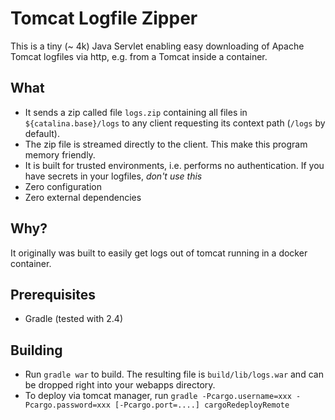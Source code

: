# Tomcat Logfile Zipper
This is a tiny (~ 4k) Java Servlet enabling easy downloading of Apache Tomcat logfiles via http, e.g. from a Tomcat inside a container.

## What
* It sends a zip called file `logs.zip` containing all files in `${catalina.base}/logs` to any client requesting its context path (`/logs` by default).
* The zip file is streamed directly to the client. This make this program memory friendly.
* It is built for trusted environments, i.e. performs no authentication. If you have secrets in your logfiles, *don't use this*
* Zero configuration
* Zero external dependencies

## Why?
It originally was built to easily get logs out of tomcat running in a docker container.

## Prerequisites
* Gradle (tested with 2.4)

## Building
* Run `gradle war` to build. The resulting file is `build/lib/logs.war` and can be dropped right into your webapps directory.
* To deploy via tomcat manager, run `gradle -Pcargo.username=xxx -Pcargo.password=xxx [-Pcargo.port=....] cargoRedeployRemote`
